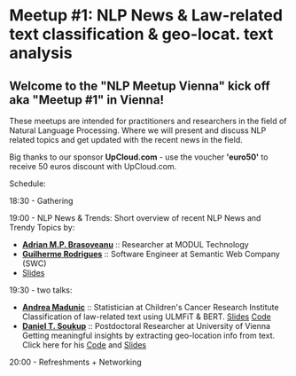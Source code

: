 # Meetup #1: NLP News & Law-related text classification & geo-locat. text analysis

## Welcome to the "NLP Meetup Vienna" kick off aka "Meetup #1" in Vienna!

These meetups are intended for practitioners and researchers in the field of Natural Language Processing. Where we will present and discuss NLP related topics and get updated with the recent news in the field.

Big thanks to our sponsor **UpCloud.com** - use the voucher **'euro50'** to receive 50 euros discount with UpCloud.com.

Schedule:

18:30 - Gathering

19:00 - NLP News & Trends:
Short overview of recent NLP News and Trendy Topics by:
* [**Adrian M.P. Brasoveanu**](https://www.linkedin.com/in/adrianbrasoveanu/) :: Researcher at MODUL Technology
* [**Guilherme Rodrigues**](https://www.linkedin.com/in/guilhermecsrodrigues/) :: Software Engineer at Semantic Web Company (SWC)
* [Slides](https://github.com/nlpvienna/Meetup/blob/master/01/nlpnewsandtrends.pdf)

19:30 - two talks:
* [**Andrea Madunic**](https://www.linkedin.com/in/andrea-madunic-660858174/) :: Statistician at Children's Cancer Research Institute <br>
Classification of law-related text using ULMFiT & BERT. [Slides](https://github.com/nlpvienna/Meetup/blob/master/01/Andrea%20Madunic%20-%20Classification%20of%20law%20related%20texts.pdf) [Code](https://github.com/nlpvienna/Meetup/upload/master/01/code)
* [**Daniel T. Soukup**](https://www.linkedin.com/in/danieltsoukup/) :: Postdoctoral Researcher at University of Vienna <br>
Getting meaningful insights by extracting geo-location info from text. Click here for his [Code](https://github.com/danieltsoukup/data4good---GruenStattGrau) and [Slides](https://github.com/danieltsoukup/data4good---GruenStattGrau/blob/master/notebooks/2.0_RegDan_locationdetection.slides.html)


20:00 - Refreshments + Networking

